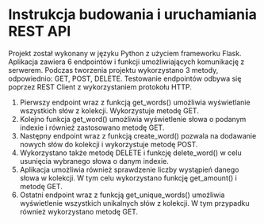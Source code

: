 # Instrukcja budowania i uruchamiania REST API
Projekt został wykonany w języku Python z użyciem frameworku Flask. Aplikacja zawiera 6 endpointów i funkcji umożliwiających komunikację z serwerem. Podczas tworzenia projektu wykorzystano 3 metody, odpowiednio: GET, POST, DELETE. Testowanie endpointów odbywa się poprzez REST Client z wykorzystaniem protokołu HTTP.
1.	Pierwszy endpoint wraz z funkcją get_words() umożliwia wyświetlanie wszystkich słów z kolekcji. Wykorzystuje metodę GET.
2.	Kolejno funkcja get_word() umożliwia wyświetlenie słowa o podanym indexie i również zastosowano metodę GET.
3.	Następny endpoint wraz z funkcją create_word() pozwala na dodawanie nowych słów do kolekcji i wykorzystuje metodę POST.
4.	Wykorzystano także metodę DELETE i funkcję delete_word() w celu usunięcia wybranego słowa o danym indexie.
5.	Aplikacja umożliwia również sprawdzenie liczby wystąpień danego słowa w kolekcji. W tym celu wykorzystano funkcję get_amount() i metodę GET.
6.	Ostatni endpoint wraz z funkcją get_unique_words() umożliwia wyświetlenie wszystkich unikalnych słów z kolekcji. W tym przypadku również wykorzystano metodę GET.
